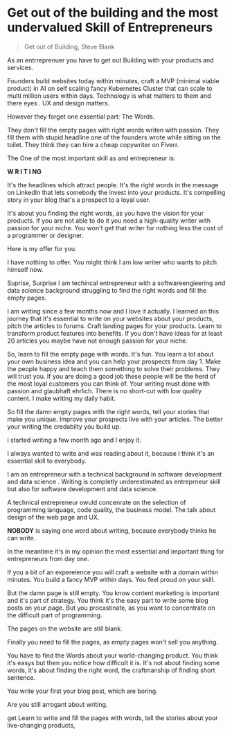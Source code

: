 # Get out of the building  and the most undervalued Skill of Entrepreneurs

> Get out of Building, Steve Blank

As an entrreprenuer you have to get out Building with your products and services.

Founders build websites today within minutes, craft a MVP (minimal viable product) in
AI  on self scaling fancy Kubernetes Cluster that can scale to multi million users within days. Technology is what matters to them and there eyes . UX and design matters.

However they forget one essential part: The Words. 

They don't fill the empty pages with right words writen with passion. They fill them with stupid headline one of the founders wrote while sitting on the toilet. They think they can hire a cheap copywriter on Fiverr.

The One of the most important skill as and  entrepreneur is:

__W R I T I NG__

It's the headlines which attract people. It's the right words in the message on LinkedIn that lets somebody  the invest into your products. It's compelling story in your blog that's a prospect to a loyal user.

It's about you finding the right words, as you have the vision for your products. If you are not able to do it you need a high-quality writer with passion for your niche. You won't get that writer for nothing less the cost of a programmer or designer.

Here is my offer for you.

I have nothing to offer. You might think I am low writer who wants to pitch himself now.

Suprise, Surprise  I am techincal entrepreneur with a softwareengieering and data science background struggling to find the right words and fill the empty pages.

I am writing since a few months now and I love it actually.
I learned on this journey that it's essential to write on your websites about your products, pitch the articles to forums. Craft landing pages for your products. Learn to transform product features into benefits. If you don't have ideas for at least 20 articles you maybe have not enough passion for your niche.

So, learn to fill the empty page with words. It's fun. You learn a lot about your own business idea and you can help your prospects from day 1. Make the people happy and teach them something to solve their problems. They will trust you. If you are doing a good job these people will be the herd of the most loyal customers you can think of. 
Your writing must done with passion and glaubhaft ehrlich. There is no short-cut with low quality content. I make writing my daily habit.






So fill the damn empty pages with the right words, tell your stories that make you unique. Improve your prospects live with your articles. The better your writing the credabilty you build up.

i started writing a few month ago and I enjoy it. 

I always wanted to write and was reading about it, because I think it's an essential skill to everybody.

I am an entrepreneur with a technical background in software development and data science . 
Writing is completly underestimated as entreprneur skill but also for software development and data science.

A technical entrepreneur owuld concenrate on the selection of programming language, code quality, the business model. The talk about design of the web page and UX.

__NOBODY__ is saying one word about writing, because everybody thinks he can write.

In the meantime it's in my opinion the most essential and important thing for entrepreneurs from day one.

If you a bit of an expereience you will craft a website with a domain within minutes. You build a fancy MVP within days. You feel proud on your skill.

But the damn page is still empty. You know content marketing is important and it's part of strategy. You think it's the easy part to write some blog posts on your page.
But you procastinate, as you want to concentrate on the difficult part of programming.

The pages on the website are still blank.

Finally you need to fill the pages, as empty pages won't sell you anything.

You have to find the Words about your world-changing product. You think it's easys but then you notice how difficult it is. It's not about finding some words, it's about finding the right word, the craftmanship of finding short sentence. 

You write your first your blog post, which are boring. 

Are you still arrogant about writing.

get 
Learn to write and fill the pages with words, tell the stories about your live-changing products, 


